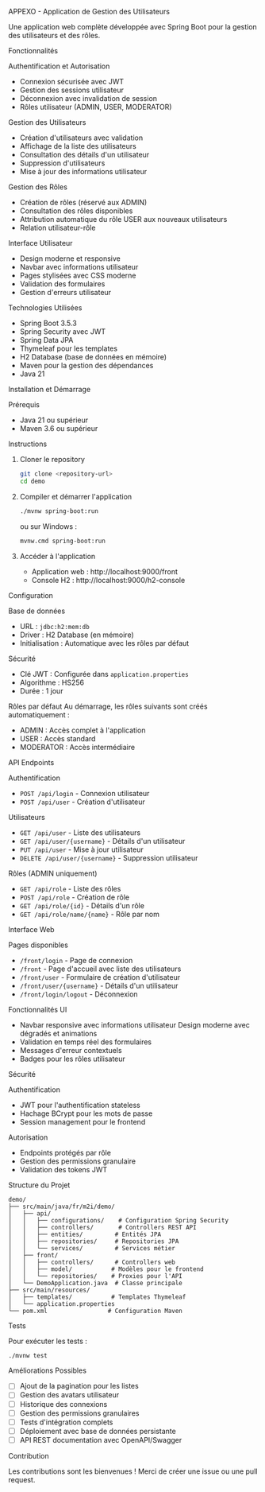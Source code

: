 APPEXO - Application de Gestion des Utilisateurs

Une application web complète développée avec Spring Boot pour la gestion des utilisateurs et des rôles.

Fonctionnalités

Authentification et Autorisation
- Connexion sécurisée avec JWT
- Gestion des sessions utilisateur
- Déconnexion avec invalidation de session
- Rôles utilisateur (ADMIN, USER, MODERATOR)

Gestion des Utilisateurs
- Création d'utilisateurs avec validation
- Affichage de la liste des utilisateurs
- Consultation des détails d'un utilisateur
- Suppression d'utilisateurs
- Mise à jour des informations utilisateur

Gestion des Rôles
- Création de rôles (réservé aux ADMIN)
- Consultation des rôles disponibles
- Attribution automatique du rôle USER aux nouveaux utilisateurs
- Relation utilisateur-rôle

Interface Utilisateur
- Design moderne et responsive
- Navbar avec informations utilisateur
- Pages stylisées avec CSS moderne
- Validation des formulaires
- Gestion d'erreurs utilisateur

Technologies Utilisées

- Spring Boot 3.5.3
- Spring Security avec JWT
- Spring Data JPA
- Thymeleaf pour les templates
- H2 Database (base de données en mémoire)
- Maven pour la gestion des dépendances
- Java 21

Installation et Démarrage

Prérequis
- Java 21 ou supérieur
- Maven 3.6 ou supérieur

Instructions
1. Cloner le repository
   ```bash
   git clone <repository-url>
   cd demo
   ```

2. Compiler et démarrer l'application
   ```bash
   ./mvnw spring-boot:run
   ```
   ou sur Windows :
   ```bash
   mvnw.cmd spring-boot:run
   ```

3. Accéder à l'application
   - Application web : http://localhost:9000/front
   - Console H2 : http://localhost:9000/h2-console

Configuration

Base de données
- URL : `jdbc:h2:mem:db`
- Driver : H2 Database (en mémoire)
- Initialisation : Automatique avec les rôles par défaut

Sécurité
- Clé JWT : Configurée dans `application.properties`
- Algorithme : HS256
- Durée : 1 jour

Rôles par défaut
Au démarrage, les rôles suivants sont créés automatiquement :
- ADMIN : Accès complet à l'application
- USER : Accès standard
- MODERATOR : Accès intermédiaire

API Endpoints

Authentification
- `POST /api/login` - Connexion utilisateur
- `POST /api/user` - Création d'utilisateur

Utilisateurs
- `GET /api/user` - Liste des utilisateurs
- `GET /api/user/{username}` - Détails d'un utilisateur
- `PUT /api/user` - Mise à jour utilisateur
- `DELETE /api/user/{username}` - Suppression utilisateur

Rôles (ADMIN uniquement)
- `GET /api/role` - Liste des rôles
- `POST /api/role` - Création de rôle
- `GET /api/role/{id}` - Détails d'un rôle
- `GET /api/role/name/{name}` - Rôle par nom

Interface Web

Pages disponibles
- `/front/login` - Page de connexion
- `/front` - Page d'accueil avec liste des utilisateurs
- `/front/user` - Formulaire de création d'utilisateur
- `/front/user/{username}` - Détails d'un utilisateur
- `/front/login/logout` - Déconnexion

Fonctionnalités UI
- Navbar responsive avec informations utilisateur
  Design moderne avec dégradés et animations
- Validation en temps réel des formulaires
- Messages d'erreur contextuels
- Badges pour les rôles utilisateur

Sécurité

Authentification
- JWT pour l'authentification stateless
- Hachage BCrypt pour les mots de passe
- Session management pour le frontend

Autorisation
- Endpoints protégés par rôle
- Gestion des permissions granulaire
- Validation des tokens JWT

Structure du Projet

```
demo/
├── src/main/java/fr/m2i/demo/
│   ├── api/
│   │   ├── configurations/    # Configuration Spring Security
│   │   ├── controllers/       # Controllers REST API
│   │   ├── entities/         # Entités JPA
│   │   ├── repositories/     # Repositories JPA
│   │   └── services/         # Services métier
│   ├── front/
│   │   ├── controllers/      # Controllers web
│   │   ├── model/           # Modèles pour le frontend
│   │   └── repositories/    # Proxies pour l'API
│   └── DemoApplication.java  # Classe principale
├── src/main/resources/
│   ├── templates/           # Templates Thymeleaf
│   └── application.properties
└── pom.xml                 # Configuration Maven
```

Tests

Pour exécuter les tests :
```bash
./mvnw test
```

Améliorations Possibles

- [ ] Ajout de la pagination pour les listes
- [ ] Gestion des avatars utilisateur
- [ ] Historique des connexions
- [ ] Gestion des permissions granulaires
- [ ] Tests d'intégration complets
- [ ] Déploiement avec base de données persistante
- [ ] API REST documentation avec OpenAPI/Swagger

Contribution

Les contributions sont les bienvenues ! Merci de créer une issue ou une pull request.

